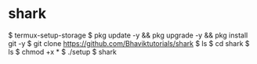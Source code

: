 # shark
$ termux-setup-storage  $ pkg update -y &amp;&amp; pkg upgrade -y &amp;&amp; pkg install git -y  $ git clone https://github.com/Bhaviktutorials/shark  $ ls  $ cd shark  $ ls  $ chmod +x *  $ ./setup  $ shark
